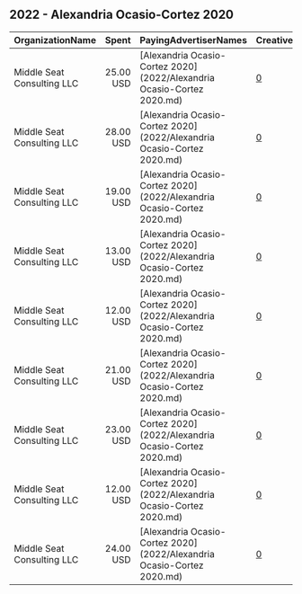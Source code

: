 ## 2022 - Alexandria Ocasio-Cortez 2020 
|OrganizationName|Spent|PayingAdvertiserNames|CreativeUrls|Impressions|Genders|AgeBrackets|CountryCodes|BillingAddresses|CandidateBallotInformation|
|:---|---:|:---|:---|---:|:---|:---|:---|:---|:---|
|Middle Seat Consulting  LLC|25.00 USD|[Alexandria Ocasio-Cortez 2020](2022/Alexandria Ocasio-Cortez 2020.md)|[0](https://www.snap.com/political-ads/asset/1dacce3efa6596b4ec2240cf5ee3bdc38809ae06dde0aa20d5933ee52965ba1d?mediaType=png)|3,740||18+|united states|"Po Box 21600,Washington,20009,US"|Alexandria Ocasio Cortez|
|Middle Seat Consulting  LLC|28.00 USD|[Alexandria Ocasio-Cortez 2020](2022/Alexandria Ocasio-Cortez 2020.md)|[0](https://www.snap.com/political-ads/asset/a540775c0fb046bbaf00272efe6acc8a20b8e2c01718054f9524c97de3c17157?mediaType=png)|2,973||18+|united states|"Po Box 21600,Washington,20009,US"|Alexandria Ocasio Cortez|
|Middle Seat Consulting  LLC|19.00 USD|[Alexandria Ocasio-Cortez 2020](2022/Alexandria Ocasio-Cortez 2020.md)|[0](https://www.snap.com/political-ads/asset/b9d784c7ef3cd83bfe525d5672e95916c55f8acbda263b1342579fc87ea6aef7?mediaType=png)|1,944||18+|united states|"Po Box 21600,Washington,20009,US"|Alexandria Ocasio Cortez|
|Middle Seat Consulting  LLC|13.00 USD|[Alexandria Ocasio-Cortez 2020](2022/Alexandria Ocasio-Cortez 2020.md)|[0](https://www.snap.com/political-ads/asset/cf428e26a76d1a4d1a192695e1b4177f368c6a1e0e49b90d572aa2b4d34f7536?mediaType=png)|1,583||18+|united states|"Po Box 21600,Washington,20009,US"|Alexandria Ocasio Cortez|
|Middle Seat Consulting  LLC|12.00 USD|[Alexandria Ocasio-Cortez 2020](2022/Alexandria Ocasio-Cortez 2020.md)|[0](https://www.snap.com/political-ads/asset/7772e6cf10605b1d3db0109e735d8fc95c9e32520e13e683339e7195f89d26e0?mediaType=png)|1,883||18+|united states|"Po Box 21600,Washington,20009,US"|Alexandria Ocasio Cortez|
|Middle Seat Consulting  LLC|21.00 USD|[Alexandria Ocasio-Cortez 2020](2022/Alexandria Ocasio-Cortez 2020.md)|[0](https://www.snap.com/political-ads/asset/1812a2af6c6afc85e58f3d9f804b7c4497072128d1d62084f16534a70db10ea3?mediaType=png)|3,432||18+|united states|"Po Box 21600,Washington,20009,US"|Alexandria Ocasio Cortez|
|Middle Seat Consulting  LLC|23.00 USD|[Alexandria Ocasio-Cortez 2020](2022/Alexandria Ocasio-Cortez 2020.md)|[0](https://www.snap.com/political-ads/asset/8f96fd8d7255491fe7b9f11fb5eb7655496651811c7e3a1a99b65ff335ff74a6?mediaType=png)|2,984||18+|united states|"Po Box 21600,Washington,20009,US"|Alexandria Ocasio Cortez|
|Middle Seat Consulting  LLC|12.00 USD|[Alexandria Ocasio-Cortez 2020](2022/Alexandria Ocasio-Cortez 2020.md)|[0](https://www.snap.com/political-ads/asset/8f88fbb5fd098325f35708fbb8ff6ab5f37e5c79df921c14504133a475d421d4?mediaType=png)|1,653||18+|united states|"Po Box 21600,Washington,20009,US"|Alexandria Ocasio Cortez|
|Middle Seat Consulting  LLC|24.00 USD|[Alexandria Ocasio-Cortez 2020](2022/Alexandria Ocasio-Cortez 2020.md)|[0](https://www.snap.com/political-ads/asset/046c3fa2f62068c91d40443193238f8cb50842475440e04d94c67d9b6b8c6507?mediaType=png)|2,760||18+|united states|"Po Box 21600,Washington,20009,US"|Alexandria Ocasio Cortez|
